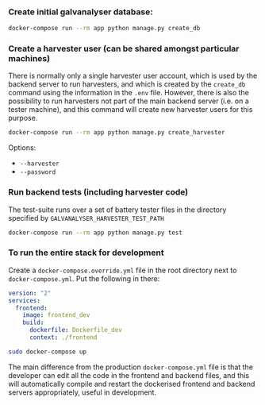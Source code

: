 ### Create initial galvanalyser database:

```bash
docker-compose run --rm app python manage.py create_db
```


### Create a harvester user (can be shared amongst particular machines)

There is normally only a single harvester user account, which is used by the backend 
server to run harvesters, and which is created by the `create_db` command 
using the information in the `.env` file. However, there is also the possibility to run 
harvesters not part of the main backend server (i.e. on a tester machine), and this 
command will create new harvester users for this purpose.

```bash
docker-compose run --rm app python manage.py create_harvester
```

Options:
- `--harvester`
- `--password`


### Run backend tests (including harvester code)

The test-suite runs over a set of battery tester files in the directory specified by 
`GALVANALYSER_HARVESTER_TEST_PATH`

```bash
docker-compose run --rm app python manage.py test
```


### To run the entire stack for development

Create a `docker-compose.override.yml` file in the root directory next to `docker-compose.yml`.
Put the following in there:

```yaml
version: "2"
services:
  frontend:
    image: frontend_dev
    build:
      dockerfile: Dockerfile_dev
      context: ./frontend

```

```bash
sudo docker-compose up 
```

The main difference from the production `docker-compose.yml` file is that the developer 
can edit all the code in the frontend and backend files, and this will automatically 
compile and restart the dockerised frontend and backend servers appropriately, useful in 
development.
